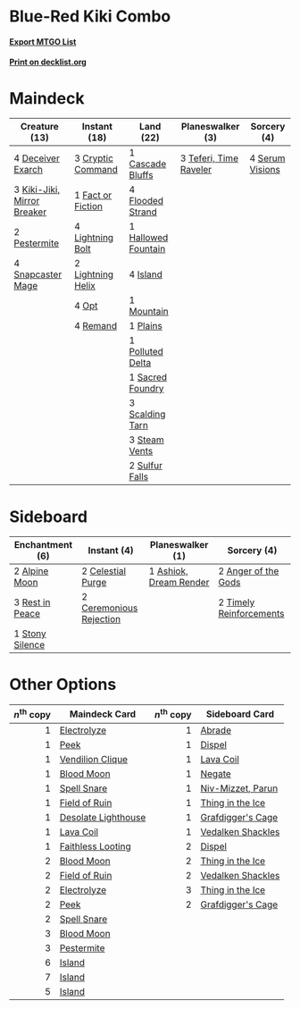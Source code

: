 # Blue-Red Kiki Combo

#### [Export MTGO List](../collection/Blue-Red%20Kiki%20Combo/Blue-Red%20Kiki%20Combo.txt)
#### [Print on decklist.org](http://decklist.org/?deckmain=1%09Cascade%20Bluffs%0A3%09Cryptic%20Command%0A4%09Deceiver%20Exarch%0A1%09Fact%20or%20Fiction%0A4%09Flooded%20Strand%0A1%09Hallowed%20Fountain%0A4%09Island%0A3%09Kiki-Jiki,%20Mirror%20Breaker%0A4%09Lightning%20Bolt%0A2%09Lightning%20Helix%0A1%09Mountain%0A4%09Opt%0A2%09Pestermite%0A1%09Plains%0A1%09Polluted%20Delta%0A4%09Remand%0A1%09Sacred%20Foundry%0A3%09Scalding%20Tarn%0A4%09Serum%20Visions%0A4%09Snapcaster%20Mage%0A3%09Steam%20Vents%0A2%09Sulfur%20Falls%0A3%09Teferi,%20Time%20Raveler&deckside=2%09Alpine%20Moon%0A2%09Anger%20of%20the%20Gods%0A1%09Ashiok,%20Dream%20Render%0A2%09Celestial%20Purge%0A2%09Ceremonious%20Rejection%0A3%09Rest%20in%20Peace%0A1%09Stony%20Silence%0A2%09Timely%20Reinforcements)
# Maindeck

|                                            Creature (13)                                            |                                        Instant (18)                                        |                                          Land (22)                                          |                                        Planeswalker (3)                                         |                                       Sorcery (4)                                       |
|-----------------------------------------------------------------------------------------------------|--------------------------------------------------------------------------------------------|---------------------------------------------------------------------------------------------|-------------------------------------------------------------------------------------------------|-----------------------------------------------------------------------------------------|
|4 [Deceiver Exarch](http://gatherer.wizards.com/Pages/Card/Details.aspx?multiverseid=376301)         |3 [Cryptic Command](http://gatherer.wizards.com/Pages/Card/Details.aspx?multiverseid=438614)|1 [Cascade Bluffs](http://gatherer.wizards.com/Pages/Card/Details.aspx?multiverseid=442226)  |3 [Teferi, Time Raveler](http://gatherer.wizards.com/Pages/Card/Details.aspx?multiverseid=461148)|4 [Serum Visions](http://gatherer.wizards.com/Pages/Card/Details.aspx?multiverseid=50145)|
|3 [Kiki-Jiki, Mirror Breaker](http://gatherer.wizards.com/Pages/Card/Details.aspx?multiverseid=50321)|1 [Fact or Fiction](http://gatherer.wizards.com/Pages/Card/Details.aspx?multiverseid=405223)|4 [Flooded Strand](http://gatherer.wizards.com/Pages/Card/Details.aspx?multiverseid=405098)  |                                                                                                 |                                                                                         |
|2 [Pestermite](http://gatherer.wizards.com/Pages/Card/Details.aspx?multiverseid=139428)              |4 [Lightning Bolt](http://gatherer.wizards.com/Pages/Card/Details.aspx?multiverseid=806)    |1 [Hallowed Fountain](http://gatherer.wizards.com/Pages/Card/Details.aspx?multiverseid=97071)|                                                                                                 |                                                                                         |
|4 [Snapcaster Mage](http://gatherer.wizards.com/Pages/Card/Details.aspx?multiverseid=227676)         |2 [Lightning Helix](http://gatherer.wizards.com/Pages/Card/Details.aspx?multiverseid=249386)|4 [Island](http://gatherer.wizards.com/Pages/Card/Details.aspx?multiverseid=439857)          |                                                                                                 |                                                                                         |
|                                                                                                     |4 [Opt](http://gatherer.wizards.com/Pages/Card/Details.aspx?multiverseid=442948)            |1 [Mountain](http://gatherer.wizards.com/Pages/Card/Details.aspx?multiverseid=439859)        |                                                                                                 |                                                                                         |
|                                                                                                     |4 [Remand](http://gatherer.wizards.com/Pages/Card/Details.aspx?multiverseid=380255)         |1 [Plains](http://gatherer.wizards.com/Pages/Card/Details.aspx?multiverseid=439856)          |                                                                                                 |                                                                                         |
|                                                                                                     |                                                                                            |1 [Polluted Delta](http://gatherer.wizards.com/Pages/Card/Details.aspx?multiverseid=405104)  |                                                                                                 |                                                                                         |
|                                                                                                     |                                                                                            |1 [Sacred Foundry](http://gatherer.wizards.com/Pages/Card/Details.aspx?multiverseid=405106)  |                                                                                                 |                                                                                         |
|                                                                                                     |                                                                                            |3 [Scalding Tarn](http://gatherer.wizards.com/Pages/Card/Details.aspx?multiverseid=405107)   |                                                                                                 |                                                                                         |
|                                                                                                     |                                                                                            |3 [Steam Vents](http://gatherer.wizards.com/Pages/Card/Details.aspx?multiverseid=405109)     |                                                                                                 |                                                                                         |
|                                                                                                     |                                                                                            |2 [Sulfur Falls](http://gatherer.wizards.com/Pages/Card/Details.aspx?multiverseid=443135)    |                                                                                                 |                                                                                         |


# Sideboard

|                                     Enchantment (6)                                      |                                           Instant (4)                                            |                                        Planeswalker (1)                                         |                                           Sorcery (4)                                            |
|------------------------------------------------------------------------------------------|--------------------------------------------------------------------------------------------------|-------------------------------------------------------------------------------------------------|--------------------------------------------------------------------------------------------------|
|2 [Alpine Moon](http://gatherer.wizards.com/Pages/Card/Details.aspx?multiverseid=447264)  |2 [Celestial Purge](http://gatherer.wizards.com/Pages/Card/Details.aspx?multiverseid=183055)      |1 [Ashiok, Dream Render](http://gatherer.wizards.com/Pages/Card/Details.aspx?multiverseid=461155)|2 [Anger of the Gods](http://gatherer.wizards.com/Pages/Card/Details.aspx?multiverseid=438682)    |
|3 [Rest in Peace](http://gatherer.wizards.com/Pages/Card/Details.aspx?multiverseid=442021)|2 [Ceremonious Rejection](http://gatherer.wizards.com/Pages/Card/Details.aspx?multiverseid=417613)|                                                                                                 |2 [Timely Reinforcements](http://gatherer.wizards.com/Pages/Card/Details.aspx?multiverseid=220074)|
|1 [Stony Silence](http://gatherer.wizards.com/Pages/Card/Details.aspx?multiverseid=247425)|                                                                                                  |                                                                                                 |                                                                                                  |


# Other Options

|*n*<sup>th</sup> copy|                                        Maindeck Card                                         |*n*<sup>th</sup> copy|                                       Sideboard Card                                       |
|--------------------:|----------------------------------------------------------------------------------------------|--------------------:|--------------------------------------------------------------------------------------------|
|                    1|[Electrolyze](http://gatherer.wizards.com/Pages/Card/Details.aspx?multiverseid=247276)        |                    1|[Abrade](http://gatherer.wizards.com/Pages/Card/Details.aspx?multiverseid=430772)           |
|                    1|[Peek](http://gatherer.wizards.com/Pages/Card/Details.aspx?multiverseid=130903)               |                    1|[Dispel](http://gatherer.wizards.com/Pages/Card/Details.aspx?multiverseid=401858)           |
|                    1|[Vendilion Clique](http://gatherer.wizards.com/Pages/Card/Details.aspx?multiverseid=442065)   |                    1|[Lava Coil](http://gatherer.wizards.com/Pages/Card/Details.aspx?multiverseid=452858)        |
|                    1|[Blood Moon](http://gatherer.wizards.com/Pages/Card/Details.aspx?multiverseid=45386)          |                    1|[Negate](http://gatherer.wizards.com/Pages/Card/Details.aspx?multiverseid=423707)           |
|                    1|[Spell Snare](http://gatherer.wizards.com/Pages/Card/Details.aspx?multiverseid=446100)        |                    1|[Niv-Mizzet, Parun](http://gatherer.wizards.com/Pages/Card/Details.aspx?multiverseid=452942)|
|                    1|[Field of Ruin](http://gatherer.wizards.com/Pages/Card/Details.aspx?multiverseid=435415)      |                    1|[Thing in the Ice](http://gatherer.wizards.com/Pages/Card/Details.aspx?multiverseid=409836) |
|                    1|[Desolate Lighthouse](http://gatherer.wizards.com/Pages/Card/Details.aspx?multiverseid=240147)|                    1|[Grafdigger's Cage](http://gatherer.wizards.com/Pages/Card/Details.aspx?multiverseid=278452)|
|                    1|[Lava Coil](http://gatherer.wizards.com/Pages/Card/Details.aspx?multiverseid=452858)          |                    1|[Vedalken Shackles](http://gatherer.wizards.com/Pages/Card/Details.aspx?multiverseid=50120) |
|                    1|[Faithless Looting](http://gatherer.wizards.com/Pages/Card/Details.aspx?multiverseid=389512)  |                    2|[Dispel](http://gatherer.wizards.com/Pages/Card/Details.aspx?multiverseid=401858)           |
|                    2|[Blood Moon](http://gatherer.wizards.com/Pages/Card/Details.aspx?multiverseid=45386)          |                    2|[Thing in the Ice](http://gatherer.wizards.com/Pages/Card/Details.aspx?multiverseid=409836) |
|                    2|[Field of Ruin](http://gatherer.wizards.com/Pages/Card/Details.aspx?multiverseid=435415)      |                    2|[Vedalken Shackles](http://gatherer.wizards.com/Pages/Card/Details.aspx?multiverseid=50120) |
|                    2|[Electrolyze](http://gatherer.wizards.com/Pages/Card/Details.aspx?multiverseid=247276)        |                    3|[Thing in the Ice](http://gatherer.wizards.com/Pages/Card/Details.aspx?multiverseid=409836) |
|                    2|[Peek](http://gatherer.wizards.com/Pages/Card/Details.aspx?multiverseid=130903)               |                    2|[Grafdigger's Cage](http://gatherer.wizards.com/Pages/Card/Details.aspx?multiverseid=278452)|
|                    2|[Spell Snare](http://gatherer.wizards.com/Pages/Card/Details.aspx?multiverseid=446100)        |                     |                                                                                            |
|                    3|[Blood Moon](http://gatherer.wizards.com/Pages/Card/Details.aspx?multiverseid=45386)          |                     |                                                                                            |
|                    3|[Pestermite](http://gatherer.wizards.com/Pages/Card/Details.aspx?multiverseid=139428)         |                     |                                                                                            |
|                    6|[Island](http://gatherer.wizards.com/Pages/Card/Details.aspx?multiverseid=439857)             |                     |                                                                                            |
|                    7|[Island](http://gatherer.wizards.com/Pages/Card/Details.aspx?multiverseid=439857)             |                     |                                                                                            |
|                    5|[Island](http://gatherer.wizards.com/Pages/Card/Details.aspx?multiverseid=439857)             |                     |                                                                                            |

